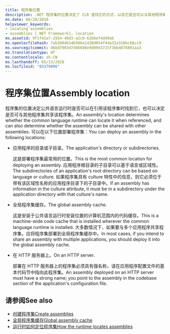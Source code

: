 ```yaml
---
title: 程序集位置
description: .NET 程序集的位置决定了 CLR 查找它的方式，以及它是否可以与其他程序集共享。
ms.date: 08/20/2019
helpviewer_keywords:
- locating assemblies
- assemblies [.NET Framework], location
ms.assetid: 9f1f41a7-2954-49d3-a2c0-62b6ef4d40ab
ms.openlocfilehash: 7ab3804b14b586e1430d654f4da32a310bcb6cc9
ms.sourcegitcommit: d6bd7903d7d46698e9d89d3725f3bb4876891aa3
ms.translationtype: HT
ms.contentlocale: zh-CN
ms.lasthandoff: 05/13/2020
ms.locfileid: "83379896"
---
```

# <a name="assembly-location"></a><span data-ttu-id="fb610-103">程序集位置</span><span class="sxs-lookup"><span data-stu-id="fb610-103">Assembly location</span></span>
<span data-ttu-id="fb610-104">程序集的位置决定公共语言运行时是否可以在引用该程序集时找到它，也可以决定是否可与其他程序集共享该程序集。</span><span class="sxs-lookup"><span data-stu-id="fb610-104">An assembly's location determines whether the common language runtime can locate it when referenced, and can also determine whether the assembly can be shared with other assemblies.</span></span> <span data-ttu-id="fb610-105">可以在以下位置部署程序集：</span><span class="sxs-lookup"><span data-stu-id="fb610-105">You can deploy an assembly in the following locations:</span></span>

- <span data-ttu-id="fb610-106">应用程序的目录或子目录。</span><span class="sxs-lookup"><span data-stu-id="fb610-106">The application's directory or subdirectories.</span></span>

     <span data-ttu-id="fb610-107">这是部署程序集最常用的位置。</span><span class="sxs-lookup"><span data-stu-id="fb610-107">This is the most common location for deploying an assembly.</span></span> <span data-ttu-id="fb610-108">应用程序根目录的子目录可以基于语言或区域性。</span><span class="sxs-lookup"><span data-stu-id="fb610-108">The subdirectories of an application's root directory can be based on language or culture.</span></span> <span data-ttu-id="fb610-109">如果程序集具有 culture 特性中的信息，则它必须位于带有该区域性名称的应用程序目录下的子目录中。</span><span class="sxs-lookup"><span data-stu-id="fb610-109">If an assembly has information in the culture attribute, it must be in a subdirectory under the application directory with that culture's name.</span></span>

- <span data-ttu-id="fb610-110">全局程序集缓存。</span><span class="sxs-lookup"><span data-stu-id="fb610-110">The global assembly cache.</span></span>

     <span data-ttu-id="fb610-111">这是安装于公共语言运行时安装位置的计算机范围内的代码缓存。</span><span class="sxs-lookup"><span data-stu-id="fb610-111">This is a machine-wide code cache that is installed wherever the common language runtime is installed.</span></span> <span data-ttu-id="fb610-112">大多数情况下，如果要与多个应用程序共享程序集，应将程序集部署到全局程序集缓存中。</span><span class="sxs-lookup"><span data-stu-id="fb610-112">In most cases, if you intend to share an assembly with multiple applications, you should deploy it into the global assembly cache.</span></span>

- <span data-ttu-id="fb610-113">在 HTTP 服务器上。</span><span class="sxs-lookup"><span data-stu-id="fb610-113">On an HTTP server.</span></span>

     <span data-ttu-id="fb610-114">部署在 HTTP 服务器上的程序集必须具有强名称，请在应用程序配置文件的基本代码节中指向此程序集。</span><span class="sxs-lookup"><span data-stu-id="fb610-114">An assembly deployed on an HTTP server must have a strong name; you point to the assembly in the codebase section of the application's configuration file.</span></span>

## <a name="see-also"></a><span data-ttu-id="fb610-115">请参阅</span><span class="sxs-lookup"><span data-stu-id="fb610-115">See also</span></span>

- [<span data-ttu-id="fb610-116">创建程序集</span><span class="sxs-lookup"><span data-stu-id="fb610-116">Create assemblies</span></span>](create.md)
- [<span data-ttu-id="fb610-117">全局程序集缓存</span><span class="sxs-lookup"><span data-stu-id="fb610-117">Global assembly cache</span></span>](../../framework/app-domains/gac.md)
- [<span data-ttu-id="fb610-118">运行时如何定位程序集</span><span class="sxs-lookup"><span data-stu-id="fb610-118">How the runtime locates assemblies</span></span>](../../framework/deployment/how-the-runtime-locates-assemblies.md)
